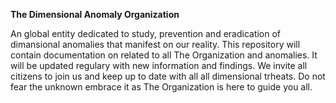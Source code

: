 **The Dimensional Anomaly Organization**

An global entity dedicated to study, prevention and eradication of dimansional anomalies that manifest on our reality. This repository will contain documentation on related to all The Organization and anomalies. It will be updated regulary with new information and findings. We invite all citizens to join us and keep up to date with all all dimensional trheats. Do not fear the unknown embrace it as The Organization is here to guide you all. 
